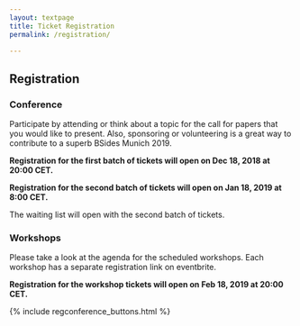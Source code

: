 ```yaml
---
layout: textpage
title: Ticket Registration
permalink: /registration/

---
```


## Registration
### Conference
Participate by attending or think about a topic for the call for papers that you would like to present.
Also, sponsoring or volunteering is a great way to contribute to a superb BSides Munich 2019.

**Registration for the first batch of tickets will open on Dec 18, 2018 at 20:00 CET.**

**Registration for the second batch of tickets will open on Jan 18, 2019 at 8:00 CET.**

The waiting list will open with the second batch of tickets.

### Workshops 
Please take a look at the agenda for the scheduled workshops.
Each workshop has a separate registration link on eventbrite.

**Registration for the workshop tickets will open on Feb 18, 2019 at 20:00 CET.**

{% include regconference_buttons.html %}
